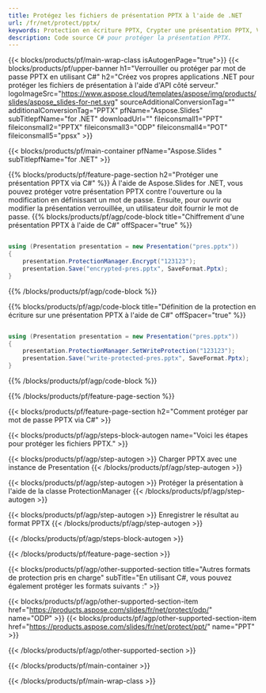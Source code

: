 ```yaml
---
title: Protégez les fichiers de présentation PPTX à l'aide de .NET
url: /fr/net/protect/pptx/
keywords: Protection en écriture PPTX, Crypter une présentation PPTX, Verrouiller la présentation PPTX, Protéger PPTX
description: Code source C# pour protéger la présentation PPTX.
---
```


{{< blocks/products/pf/main-wrap-class isAutogenPage="true">}}
{{< blocks/products/pf/upper-banner h1="Verrouiller ou protéger par mot de passe PPTX en utilisant C#" h2="Créez vos propres applications .NET pour protéger les fichiers de présentation à l'aide d'API côté serveur." logoImageSrc="https://www.aspose.cloud/templates/aspose/img/products/slides/aspose_slides-for-net.svg" sourceAdditionalConversionTag="" additionalConversionTag="PPTX" pfName="Aspose.Slides" subTitlepfName="for .NET" downloadUrl="" fileiconsmall1="PPT" fileiconsmall2="PPTX" fileiconsmall3="ODP" fileiconsmall4="POT" fileiconsmall5="ppsx" >}}

{{< blocks/products/pf/main-container pfName="Aspose.Slides " subTitlepfName="for .NET" >}}

{{% blocks/products/pf/feature-page-section  h2="Protéger une présentation PPTX via C#" %}}
À l'aide de Aspose.Slides for .NET, vous pouvez protéger votre présentation PPTX contre l'ouverture ou la modification en définissant un mot de passe. Ensuite, pour ouvrir ou modifier la présentation verrouillée, un utilisateur doit fournir le mot de passe.
{{% blocks/products/pf/agp/code-block title="Chiffrement d'une présentation PPTX à l'aide de C#" offSpacer="true" %}}

```cs

using (Presentation presentation = new Presentation("pres.pptx"))
{
    presentation.ProtectionManager.Encrypt("123123");
    presentation.Save("encrypted-pres.pptx", SaveFormat.Pptx);
}
```

{{% /blocks/products/pf/agp/code-block %}}

{{% blocks/products/pf/agp/code-block title="Définition de la protection en écriture sur une présentation PPTX à l'aide de C#" offSpacer="true" %}}

```cs

using (Presentation presentation = new Presentation("pres.pptx"))
{
    presentation.ProtectionManager.SetWriteProtection("123123");
    presentation.Save("write-protected-pres.pptx", SaveFormat.Pptx);
}
```

{{% /blocks/products/pf/agp/code-block %}}

{{% /blocks/products/pf/feature-page-section %}}

{{< blocks/products/pf/feature-page-section  h2="Comment protéger par mot de passe PPTX via C#" >}}

{{< blocks/products/pf/agp/steps-block-autogen name="Voici les étapes pour protéger les fichiers PPTX." >}}

{{< blocks/products/pf/agp/step-autogen >}}
Charger PPTX avec une instance de Presentation
{{< /blocks/products/pf/agp/step-autogen >}}

{{< blocks/products/pf/agp/step-autogen >}}
Protéger la présentation à l'aide de la classe ProtectionManager
{{< /blocks/products/pf/agp/step-autogen >}}

{{< blocks/products/pf/agp/step-autogen >}}
Enregistrer le résultat au format PPTX
{{< /blocks/products/pf/agp/step-autogen >}}

{{< /blocks/products/pf/agp/steps-block-autogen >}}

{{< /blocks/products/pf/feature-page-section >}}

{{< blocks/products/pf/agp/other-supported-section title="Autres formats de protection pris en charge" subTitle="En utilisant C#, vous pouvez également protéger les formats suivants :" >}}

{{< blocks/products/pf/agp/other-supported-section-item href="https://products.aspose.com/slides/fr/net/protect/odp/" name="ODP" >}}
{{< blocks/products/pf/agp/other-supported-section-item href="https://products.aspose.com/slides/fr/net/protect/ppt/" name="PPT" >}}


{{< /blocks/products/pf/agp/other-supported-section >}}

{{< /blocks/products/pf/main-container >}}
    
{{< /blocks/products/pf/main-wrap-class >}}